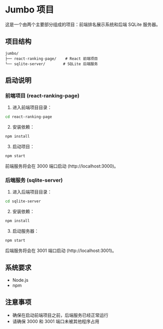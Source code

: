 # Jumbo 项目

这是一个由两个主要部分组成的项目：前端排名展示系统和后端 SQLite 服务器。

## 项目结构

```
jumbo/
├── react-ranking-page/    # React 前端项目
└── sqlite-server/        # SQLite 后端服务
```

## 启动说明

### 前端项目 (react-ranking-page)

1. 进入前端项目目录：
```bash
cd react-ranking-page
```

2. 安装依赖：
```bash
npm install
```

3. 启动项目：
```bash
npm start
```

前端服务将会在 3000 端口启动 (http://localhost:3000)。

### 后端服务 (sqlite-server)

1. 进入后端项目目录：
```bash
cd sqlite-server
```

2. 安装依赖：
```bash
npm install
```

3. 启动服务器：
```bash
npm start
```

后端服务将会在 3001 端口启动 (http://localhost:3001)。

## 系统要求

- Node.js
- npm

## 注意事项

- 确保在启动前端项目之前，后端服务已经正常运行
- 请确保 3000 和 3001 端口未被其他程序占用

